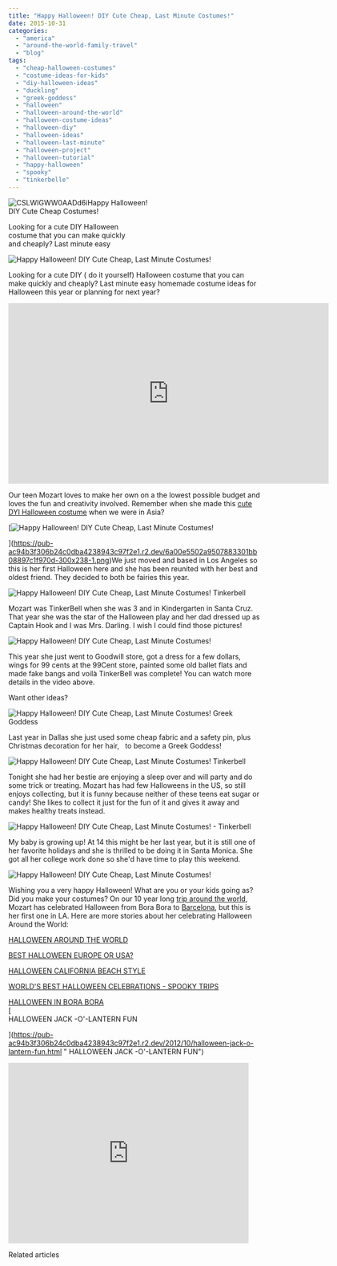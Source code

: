 ```yaml
---
title: "Happy Halloween! DIY Cute Cheap, Last Minute Costumes!"
date: 2015-10-31
categories: 
  - "america"
  - "around-the-world-family-travel"
  - "blog"
tags: 
  - "cheap-halloween-costumes"
  - "costume-ideas-for-kids"
  - "diy-halloween-ideas"
  - "duckling"
  - "greek-goddess"
  - "halloween"
  - "halloween-around-the-world"
  - "halloween-costume-ideas"
  - "halloween-diy"
  - "halloween-ideas"
  - "halloween-last-minute"
  - "halloween-project"
  - "halloween-tutorial"
  - "happy-halloween"
  - "spooky"
  - "tinkerbelle"
---
```


![CSLWIGWW0AADd6i](https://pub-ac94b3f306b24c0dba4238943c97f2e1.r2.dev/6a00e5502a9507883301b8d16f696e970c.jpg)Happy Halloween!  
DIY Cute Cheap Costumes!  
  
Looking for a cute DIY Halloween  
costume that you can make quickly  
and cheaply? Last minute easy

<!--more-->  
![Happy Halloween! DIY Cute Cheap, Last Minute Costumes!](https://pub-ac94b3f306b24c0dba4238943c97f2e1.r2.dev/6a00e5502a9507883301b8d16f7106970c.png)  
  
Looking for a cute DIY ( do it yourself) Halloween costume that you can make quickly and cheaply? Last minute easy homemade costume ideas for Halloween this year or planning for next year?  
  

<iframe allowfullscreen frameborder="0" height="360" src="https://www.youtube.com/embed/HUNqEexBG-U" width="640"></iframe>

  
  
  
Our teen Mozart loves to make her own on a the lowest possible budget and loves the fun and creativity involved. Remember when she made this [cute DYI Halloween costume](https://pub-ac94b3f306b24c0dba4238943c97f2e1.r2.dev/2013/10/easy-cute-cheap-diy-halloween-costume.html "cute easy diy costume for Halloween") when we were in Asia?   
  
[![Happy Halloween! DIY Cute Cheap, Last Minute Costumes!](https://pub-ac94b3f306b24c0dba4238943c97f2e1.r2.dev/6a00e5502a9507883301bb08897c1f970d.png "Happy Halloween! DIY Cute Cheap, Last Minute Costumes!")  
  
](https://pub-ac94b3f306b24c0dba4238943c97f2e1.r2.dev/6a00e5502a9507883301bb08897c1f970d-300x238-1.png)We just moved and based in Los Angeles so this is her first Halloween here and she has been reunited with her best and oldest friend. They decided to both be fairies this year.   
  
![Happy Halloween! DIY Cute Cheap, Last Minute Costumes! Tinkerbell](https://pub-ac94b3f306b24c0dba4238943c97f2e1.r2.dev/6a00e5502a9507883301b8d16f7148970c.png)  
  
Mozart was TinkerBell when she was 3 and in Kindergarten in Santa Cruz. That year she was the star of the Halloween play and her dad dressed up as Captain Hook and I was Mrs. Darling. I wish I could find those pictures!  
  
![Happy Halloween! DIY Cute Cheap, Last Minute Costumes!](https://pub-ac94b3f306b24c0dba4238943c97f2e1.r2.dev/6a00e5502a9507883301b7c7e59f62970b.png)  
  
This year she just went to Goodwill store, got a dress for a few dollars, wings for 99 cents at the 99Cent store, painted some old ballet flats and made fake bangs and voilà TinkerBell was complete! You can watch more details in the video above.   
  
Want other ideas?   
  
![Happy Halloween! DIY Cute Cheap, Last Minute Costumes! Greek Goddess](https://pub-ac94b3f306b24c0dba4238943c97f2e1.r2.dev/6a00e5502a9507883301bb08897c42970d.png)  
  
  
Last year in Dallas she just used some cheap fabric and a safety pin, plus Christmas decoration for her hair,   to become a Greek Goddess!   
  
![Happy Halloween! DIY Cute Cheap, Last Minute Costumes! Tinkerbell](https://pub-ac94b3f306b24c0dba4238943c97f2e1.r2.dev/6a00e5502a9507883301b7c7e59f97970b.png)  
  
  
Tonight she had her bestie are enjoying a sleep over and will party and do some trick or treating. Mozart has had few Halloweens in the US, so still enjoys collecting, but it is funny because neither of these teens eat sugar or candy! She likes to collect it just for the fun of it and gives it away and makes healthy treats instead.   
  
![Happy Halloween! DIY Cute Cheap, Last Minute Costumes! - Tinkerbell](https://pub-ac94b3f306b24c0dba4238943c97f2e1.r2.dev/6a00e5502a9507883301bb08897c5c970d.png)  
  
  
My baby is growing up! At 14 this might be her last year, but it is still one of her favorite holidays and she is thrilled to be doing it in Santa Monica. She got all her college work done so she'd have time to play this weekend.   
  
![Happy Halloween! DIY Cute Cheap, Last Minute Costumes!](https://pub-ac94b3f306b24c0dba4238943c97f2e1.r2.dev/6a00e5502a9507883301b7c7e59fa8970b.png)  
  
  
Wishing you a very happy Halloween! What are you or your kids going as? Did you make your costumes? On our 10 year long [trip around the world](https://pub-ac94b3f306b24c0dba4238943c97f2e1.r2.dev/2013/09/why-travel-with-kids-kid-traveling-the-world-for-8-years-tells.html "trip around the world for 8 years"), Mozart has celebrated Halloween from Bora Bora to [Barcelona](https://pub-ac94b3f306b24c0dba4238943c97f2e1.r2.dev/2011/07/costa-brava-and-barcelona.html "Barcelona"), but this is her first one in LA. Here are more stories about her celebrating Halloween Around the World:  
  
[HALLOWEEN AROUND THE WORLD](https://pub-ac94b3f306b24c0dba4238943c97f2e1.r2.dev/2011/10/halloween-around-the-world.html "HALLOWEEN AROUND THE WORLD")  
  
[BEST HALLOWEEN EUROPE OR USA?](https://pub-ac94b3f306b24c0dba4238943c97f2e1.r2.dev/2009/10/best-halloween-europe-or-us-conde-nast-youtube-video-social-media-twitter-nyc-wendy-perrin.html "halloween in Europe and USA")  
  
[HALLOWEEN CALIFORNIA BEACH STYLE](https://pub-ac94b3f306b24c0dba4238943c97f2e1.r2.dev/2011/10/enchanting-halloween-california-style-1.html "HALLOWEEN IN CALIFORNIA")  
  
[WORLD'S BEST HALLOWEEN CELEBRATIONS - SPOOKY TRIPS](https://pub-ac94b3f306b24c0dba4238943c97f2e1.r2.dev/2012/10/worlds-best-halloween-celebrations-spooky-trips.html "WORLD'S BEST HALLOWEEN CELEBRATIONS - SPOOKY TRIPS")  
  
[HALLOWEEN IN BORA BORA](https://pub-ac94b3f306b24c0dba4238943c97f2e1.r2.dev/2010/10/happy-halloween-traveling-around-the-world-celebrations-for-kids.html "HALLOWEEN IN BORA BORA")  
[  
HALLOWEEN JACK -O'-LANTERN FUN  
  
](https://pub-ac94b3f306b24c0dba4238943c97f2e1.r2.dev/2012/10/halloween-jack-o-lantern-fun.html " HALLOWEEN JACK -O'-LANTERN FUN")

<iframe allowfullscreen frameborder="0" height="360" src="https://www.youtube.com/embed/4Dhrr12PbvA" width="480"></iframe>

  
  
  

Related articles

